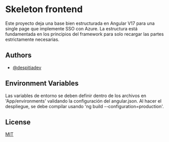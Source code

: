 
# Skeleton frontend

Este proyecto deja una base bien estructurada en Angular V17 para una single page que implemente SSO con Azure.
La estructura está fundamentada en los principios del framework para solo recargar las partes estrictamente necesarias.



## Authors

- [@despitiadev](https://www.github.com/despitiadev)


## Environment Variables

Las variables de entorno se deben definir dentro de los archivos en 'App/environments' validando la configuración del angular.json.
Al hacer el despliegue, se debe compilar usando 'ng build --configuration=production'.

## License

[MIT](https://choosealicense.com/licenses/mit/)

